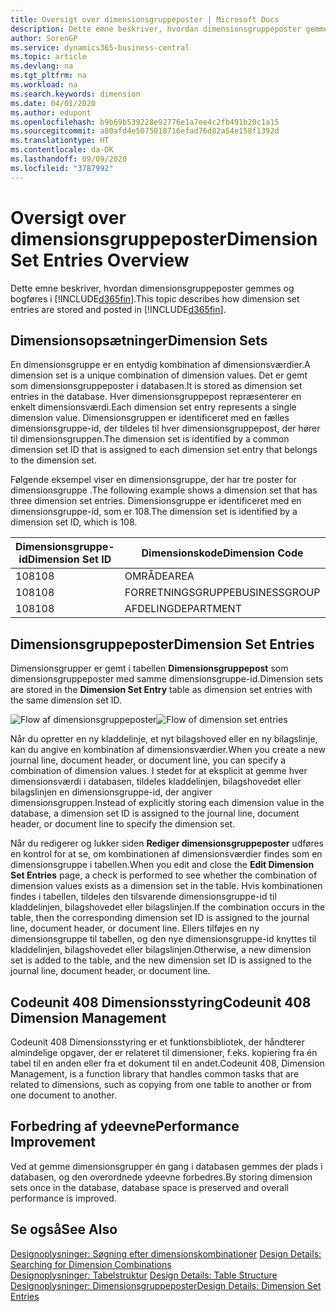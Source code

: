 ```yaml
---
title: Oversigt over dimensionsgruppeposter | Microsoft Docs
description: Dette emne beskriver, hvordan dimensionsgruppeposter gemmes og bogføres i Dynamics 365.
author: SorenGP
ms.service: dynamics365-business-central
ms.topic: article
ms.devlang: na
ms.tgt_pltfrm: na
ms.workload: na
ms.search.keywords: dimension
ms.date: 04/01/2020
ms.author: edupont
ms.openlocfilehash: b9b69b539228e92776e1a7ee4c2fb491b20c1a15
ms.sourcegitcommit: a80afd4e5075018716efad76d82a54e158f1392d
ms.translationtype: HT
ms.contentlocale: da-DK
ms.lasthandoff: 09/09/2020
ms.locfileid: "3787992"
---
```

# <a name="dimension-set-entries-overview"></a><span data-ttu-id="c8d9d-103">Oversigt over dimensionsgruppeposter</span><span class="sxs-lookup"><span data-stu-id="c8d9d-103">Dimension Set Entries Overview</span></span>
<span data-ttu-id="c8d9d-104">Dette emne beskriver, hvordan dimensionsgruppeposter gemmes og bogføres i [!INCLUDE[d365fin](includes/d365fin_md.md)].</span><span class="sxs-lookup"><span data-stu-id="c8d9d-104">This topic describes how dimension set entries are stored and posted in [!INCLUDE[d365fin](includes/d365fin_md.md)].</span></span>  

## <a name="dimension-sets"></a><span data-ttu-id="c8d9d-105">Dimensionsopsætninger</span><span class="sxs-lookup"><span data-stu-id="c8d9d-105">Dimension Sets</span></span>  
<span data-ttu-id="c8d9d-106">En dimensionsgruppe er en entydig kombination af dimensionsværdier.</span><span class="sxs-lookup"><span data-stu-id="c8d9d-106">A dimension set is a unique combination of dimension values.</span></span> <span data-ttu-id="c8d9d-107">Det er gemt som dimensionsgruppeposter i databasen.</span><span class="sxs-lookup"><span data-stu-id="c8d9d-107">It is stored as dimension set entries in the database.</span></span> <span data-ttu-id="c8d9d-108">Hver dimensionsgruppepost repræsenterer en enkelt dimensionsværdi.</span><span class="sxs-lookup"><span data-stu-id="c8d9d-108">Each dimension set entry represents a single dimension value.</span></span> <span data-ttu-id="c8d9d-109">Dimensionsgruppen er identificeret med en fælles dimensionsgruppe-id, der tildeles til hver dimensionsgruppepost, der hører til dimensionsgruppen.</span><span class="sxs-lookup"><span data-stu-id="c8d9d-109">The dimension set is identified by a common dimension set ID that is assigned to each dimension set entry that belongs to the dimension set.</span></span>  

<span data-ttu-id="c8d9d-110">Følgende eksempel viser en dimensionsgruppe, der har tre poster for dimensionsgruppe .</span><span class="sxs-lookup"><span data-stu-id="c8d9d-110">The following example shows a dimension set that has three dimension set entries.</span></span> <span data-ttu-id="c8d9d-111">Dimensionsgruppe er identificeret med en dimensionsgruppe-id, som er 108.</span><span class="sxs-lookup"><span data-stu-id="c8d9d-111">The dimension set is identified by a dimension set ID, which is 108.</span></span>  

|<span data-ttu-id="c8d9d-112">Dimensionsgruppe-id</span><span class="sxs-lookup"><span data-stu-id="c8d9d-112">Dimension Set ID</span></span>|<span data-ttu-id="c8d9d-113">Dimensionskode</span><span class="sxs-lookup"><span data-stu-id="c8d9d-113">Dimension Code</span></span>|<span data-ttu-id="c8d9d-114">Dimensionsværdikode</span><span class="sxs-lookup"><span data-stu-id="c8d9d-114">Dimension Value Code</span></span>|<span data-ttu-id="c8d9d-115">Dimensionsværdinavn</span><span class="sxs-lookup"><span data-stu-id="c8d9d-115">Dimension Value Name</span></span>|  
|----------------------|--------------------|--------------------------|--------------------------|  
|<span data-ttu-id="c8d9d-116">108</span><span class="sxs-lookup"><span data-stu-id="c8d9d-116">108</span></span>|<span data-ttu-id="c8d9d-117">OMRÅDE</span><span class="sxs-lookup"><span data-stu-id="c8d9d-117">AREA</span></span>|<span data-ttu-id="c8d9d-118">70</span><span class="sxs-lookup"><span data-stu-id="c8d9d-118">70</span></span>|<span data-ttu-id="c8d9d-119">Nordamerika</span><span class="sxs-lookup"><span data-stu-id="c8d9d-119">America North</span></span>|  
|<span data-ttu-id="c8d9d-120">108</span><span class="sxs-lookup"><span data-stu-id="c8d9d-120">108</span></span>|<span data-ttu-id="c8d9d-121">FORRETNINGSGRUPPE</span><span class="sxs-lookup"><span data-stu-id="c8d9d-121">BUSINESSGROUP</span></span>|<span data-ttu-id="c8d9d-122">HOME</span><span class="sxs-lookup"><span data-stu-id="c8d9d-122">HOME</span></span>|<span data-ttu-id="c8d9d-123">Start</span><span class="sxs-lookup"><span data-stu-id="c8d9d-123">Home</span></span>|  
|<span data-ttu-id="c8d9d-124">108</span><span class="sxs-lookup"><span data-stu-id="c8d9d-124">108</span></span>|<span data-ttu-id="c8d9d-125">AFDELING</span><span class="sxs-lookup"><span data-stu-id="c8d9d-125">DEPARTMENT</span></span>|<span data-ttu-id="c8d9d-126">SALG</span><span class="sxs-lookup"><span data-stu-id="c8d9d-126">SALES</span></span>|<span data-ttu-id="c8d9d-127">Salg</span><span class="sxs-lookup"><span data-stu-id="c8d9d-127">Sales</span></span>|  

## <a name="dimension-set-entries"></a><span data-ttu-id="c8d9d-128">Dimensionsgruppeposter</span><span class="sxs-lookup"><span data-stu-id="c8d9d-128">Dimension Set Entries</span></span>  
<span data-ttu-id="c8d9d-129">Dimensionsgrupper er gemt i tabellen **Dimensionsgruppepost** som dimensionsgruppeposter med samme dimensionsgruppe-id.</span><span class="sxs-lookup"><span data-stu-id="c8d9d-129">Dimension sets are stored in the **Dimension Set Entry** table as dimension set entries with the same dimension set ID.</span></span>  

<span data-ttu-id="c8d9d-130">![Flow af dimensionsgruppeposter](media/dimensionentrynav7.png "Flow af dimensionsgruppeposter")</span><span class="sxs-lookup"><span data-stu-id="c8d9d-130">![Flow of dimension set entries](media/dimensionentrynav7.png "Flow of dimension set entries")</span></span>  

<span data-ttu-id="c8d9d-131">Når du opretter en ny kladdelinje, et nyt bilagshoved eller en ny bilagslinje, kan du angive en kombination af dimensionsværdier.</span><span class="sxs-lookup"><span data-stu-id="c8d9d-131">When you create a new journal line, document header, or document line, you can specify a combination of dimension values.</span></span> <span data-ttu-id="c8d9d-132">I stedet for at eksplicit at gemme hver dimensionsværdi i databasen, tildeles kladdelinjen, bilagshovedet eller bilagslinjen en dimensionsgruppe-id, der angiver dimensionsgruppen.</span><span class="sxs-lookup"><span data-stu-id="c8d9d-132">Instead of explicitly storing each dimension value in the database, a dimension set ID is assigned to the journal line, document header, or document line to specify the dimension set.</span></span>  

<span data-ttu-id="c8d9d-133">Når du redigerer og lukker siden **Rediger dimensionsgruppeposter** udføres en kontrol for at se, om kombinationen af dimensionsværdier findes som en dimensionsgruppe i tabellen.</span><span class="sxs-lookup"><span data-stu-id="c8d9d-133">When you edit and close the **Edit Dimension Set Entries** page, a check is performed to see whether the combination of dimension values exists as a dimension set in the table.</span></span> <span data-ttu-id="c8d9d-134">Hvis kombinationen findes i tabellen, tildeles den tilsvarende dimensionsgruppe-id til kladdelinjen, bilagshovedet eller bilagslinjen.</span><span class="sxs-lookup"><span data-stu-id="c8d9d-134">If the combination occurs in the table, then the corresponding dimension set ID is assigned to the journal line, document header, or document line.</span></span> <span data-ttu-id="c8d9d-135">Ellers tilføjes en ny dimensionsgruppe til tabellen, og den nye dimensionsgruppe-id knyttes til kladdelinjen, bilagshovedet eller bilagslinjen.</span><span class="sxs-lookup"><span data-stu-id="c8d9d-135">Otherwise, a new dimension set is added to the table, and the new dimension set ID is assigned to the journal line, document header, or document line.</span></span>

## <a name="codeunit-408-dimension-management"></a><span data-ttu-id="c8d9d-136">Codeunit 408 Dimensionsstyring</span><span class="sxs-lookup"><span data-stu-id="c8d9d-136">Codeunit 408 Dimension Management</span></span>
<span data-ttu-id="c8d9d-137">Codeunit 408 Dimensionsstyring er et funktionsbibliotek, der håndterer almindelige opgaver, der er relateret til dimensioner, f.eks. kopiering fra én tabel til en anden eller fra et dokument til en andet.</span><span class="sxs-lookup"><span data-stu-id="c8d9d-137">Codeunit 408, Dimension Management, is a function library that handles common tasks that are related to dimensions, such as copying from one table to another or from one document to another.</span></span>

## <a name="performance-improvement"></a><span data-ttu-id="c8d9d-138">Forbedring af ydeevne</span><span class="sxs-lookup"><span data-stu-id="c8d9d-138">Performance Improvement</span></span>  
<span data-ttu-id="c8d9d-139">Ved at gemme dimensionsgrupper én gang i databasen gemmes der plads i databasen, og den overordnede ydeevne forbedres.</span><span class="sxs-lookup"><span data-stu-id="c8d9d-139">By storing dimension sets once in the database, database space is preserved and overall performance is improved.</span></span>  

## <a name="see-also"></a><span data-ttu-id="c8d9d-140">Se også</span><span class="sxs-lookup"><span data-stu-id="c8d9d-140">See Also</span></span>  
<span data-ttu-id="c8d9d-141">[Designoplysninger: Søgning efter dimensionskombinationer](design-details-searching-for-dimension-combinations.md) </span><span class="sxs-lookup"><span data-stu-id="c8d9d-141">[Design Details: Searching for Dimension Combinations](design-details-searching-for-dimension-combinations.md) </span></span>  
<span data-ttu-id="c8d9d-142">[Designoplysninger: Tabelstruktur](design-details-table-structure.md) </span><span class="sxs-lookup"><span data-stu-id="c8d9d-142">[Design Details: Table Structure](design-details-table-structure.md) </span></span>  
[<span data-ttu-id="c8d9d-143">Designoplysninger: Dimensionsgruppeposter</span><span class="sxs-lookup"><span data-stu-id="c8d9d-143">Design Details: Dimension Set Entries</span></span>](design-details-dimension-set-entries.md)   
